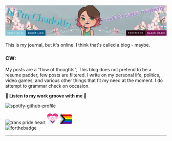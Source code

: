 <div align="center">


<img src ="https://raw.githubusercontent.com/charlotte-2222/random-images/main/github_splash.png">

</div>
<br>
This is my journal, but it's online. I think that's called a blog - maybe.

### CW:

My posts are a "flow of thoughts", This blog does not pretend to be a resume padder, few posts are filtered. I write on my personal life, politics, video games, and various other things that fit my need at the moment. I do attempt to grammar check on occasion.


**🎵 Listen to my work groove with me 🎵**

![spotify-github-profile](https://spotify-github-profile.vercel.app/api/view?uid=childers6998&cover_image=true&theme=novatorem&bar_color=604bb1&bar_color_cover=false)

<img src="https://user-images.githubusercontent.com/67248738/175312380-93020c98-27d5-4170-9965-27d2c99c5a97.png" alt="trans pride heart" width="35">  <img src="https://raw.githubusercontent.com/charlotte-2222/random-images/main/3837-polyamheart.png" alt="trans pride heart" width="35">  <img src="https://raw.githubusercontent.com/charlotte-2222/random-images/main/9601-pride-flag.png" alt="trans pride heart" width="40"> 
<br>
![forthebadge](https://forthebadge.com/images/badges/powered-by-coffee.svg)

<hr>
